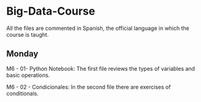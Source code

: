 # Big-Data-Course
All the files are commented in Spanish, the official language in which the course is taught.

## Monday

M6 - 01- Python Notebook: The first file reviews the types of variables and basic operations.

M6 - 02 - Condicionales: In the second file there are exercises of conditionals.
